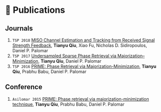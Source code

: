 # 📝 Publications

## Journals
1. ``TSP 2018`` [MISO Channel Estimation and Tracking from Received Signal Strength Feedback](https://ieeexplore.ieee.org/abstract/document/8253866), **Tianyu Qiu**, Xiao Fu, Nicholas D. Sidiropoulos, Daniel P. Palomar
1. ``TSP 2017`` [Undersampled Sparse Phase Retrieval via Majorization–Minimization](https://ieeexplore.ieee.org/abstract/document/8017486), **Tianyu Qiu**, Daniel P. Palomar
1. ``TSP 2016`` [PRIME: Phase Retrieval via Majorization-Minimization](https://ieeexplore.ieee.org/abstract/document/7499815), **Tianyu Qiu**, Prabhu Babu, Daniel P. Palomar

## Conference
1. ``Asilomar 2015`` [PRIME: Phase retrieval via majorization-minimization technique](https://ieeexplore.ieee.org/abstract/document/7421435), **Tianyu Qiu**, Prabhu Babu, Daniel P. Palomar